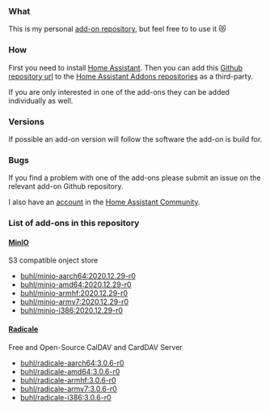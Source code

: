 ### What
This is my personal [add-on repository][HAaddonrepos], but feel free to
to use it :heart_eyes_cat:

### How
First you need to install [Home Assistant][HAinstall].
Then you can add this [Github repository url][GHrepo] to the [Home Assistant Addons repositories][HAaddonrepos] as a third-party.

If you are only interested in one of the add-ons they can be added individually as well.

### Versions
If possible an add-on version will follow the software
the add-on is build for.

### Bugs
If you find a problem with one of the add-ons please
submit an issue on the relevant add-on Github repository.

I also have an [account][HAcommunityaccount] in the [Home Assistant Community][HAcommunity].

### List of add-ons in this repository

#### [MinIO](https://github.com/buhl/HAOS-addon-minio)
S3 compatible onject store
 * [buhl/minio-aarch64:2020.12.29-r0](https://hub.docker.com/r/buhl/minio-aarch64)
 * [buhl/minio-amd64:2020.12.29-r0](https://hub.docker.com/r/buhl/minio-amd64)
 * [buhl/minio-armhf:2020.12.29-r0](https://hub.docker.com/r/buhl/minio-armhf)
 * [buhl/minio-armv7:2020.12.29-r0](https://hub.docker.com/r/buhl/minio-armv7)
 * [buhl/minio-i386:2020.12.29-r0](https://hub.docker.com/r/buhl/minio-i386)

#### [Radicale](https://github.com/buhl/HAOS-addon-radicale)
Free and Open-Source CalDAV and CardDAV Server
 * [buhl/radicale-aarch64:3.0.6-r0](https://hub.docker.com/r/buhl/radicale-aarch64)
 * [buhl/radicale-amd64:3.0.6-r0](https://hub.docker.com/r/buhl/radicale-amd64)
 * [buhl/radicale-armhf:3.0.6-r0](https://hub.docker.com/r/buhl/radicale-armhf)
 * [buhl/radicale-armv7:3.0.6-r0](https://hub.docker.com/r/buhl/radicale-armv7)
 * [buhl/radicale-i386:3.0.6-r0](https://hub.docker.com/r/buhl/radicale-i386)




 [HAinstall]: https://www.home-assistant.io/hassio/installation/
 [HAaddonrepos]: https://www.home-assistant.io/hassio/installing_third_party_addons/
 [GHrepo]: https://github.com/buhl/HAOS-addons
 [HAcommunity]: https://community.home-assistant.io/
 [HAcommunityaccount]: https://community.home-assistant.io/u/arendal